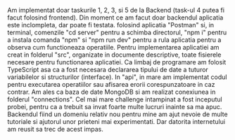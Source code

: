   Am implementat doar taskurile 1, 2, 3, si 5 de la Backend (task-ul 4 putea fi facut folosind frontend).
  Din moment ce am facut doar backendul aplicatia este inclompleta, dar poate fi testata. folosind aplicatia "Postman" si, in terminal, comenzile "cd server" pentru a schimba directorul, "npm i" pentru a instala comanda "npm" si "npm run dev" pentru a rula aplicatia pentru a observa cum functioneaza operatiile.
  Pentru implementarea aplicatiei am creat in folderul "src", organizate in documente descriptive, toate fisierele necesare pentru functionarea aplicatiei. Ca limbaj de programare am folosit TypeScript asa ca a fost necesara declararea tipului de date a tuturor variabilelor si structurilor (interface). In "api", in mare am implementat codul pentru executarea operatiilor sau afisarea erorii corespunzatoare in caz contrar. Am ales ca baza de date MongoDB si am realizat conexiunea in folderul "connections".
  Cel mai mare challenge intampinat a fost inceputul probei, pentru ca a trebuit sa invat foarte multe lucruri inainte sa ma apuc. Backendul fiind un domeniu relativ nou pentru mine am ajut nevoie de multe tutoriale si ajutorul unor prieteni mai experimentati. Dar datorita internetului am reusit sa trec de acest impas.
